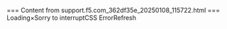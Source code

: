 === Content from support.f5.com_362df35e_20250108_115722.html ===
Loading×Sorry to interruptCSS ErrorRefresh

